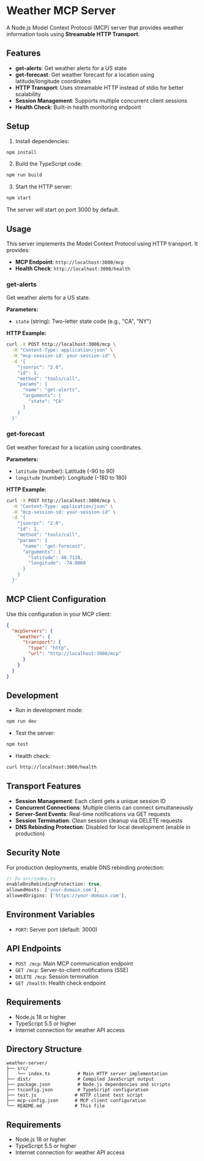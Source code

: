 # Weather MCP Server

A Node.js Model Context Protocol (MCP) server that provides weather information tools using **Streamable HTTP Transport**.

## Features

- **get-alerts**: Get weather alerts for a US state
- **get-forecast**: Get weather forecast for a location using latitude/longitude coordinates
- **HTTP Transport**: Uses streamable HTTP instead of stdio for better scalability
- **Session Management**: Supports multiple concurrent client sessions
- **Health Check**: Built-in health monitoring endpoint

## Setup

1. Install dependencies:
```bash
npm install
```

2. Build the TypeScript code:
```bash
npm run build
```

3. Start the HTTP server:
```bash
npm start
```

The server will start on port 3000 by default.

## Usage

This server implements the Model Context Protocol using HTTP transport. It provides:

- **MCP Endpoint**: `http://localhost:3000/mcp`
- **Health Check**: `http://localhost:3000/health`

### get-alerts
Get weather alerts for a US state.

**Parameters:**
- `state` (string): Two-letter state code (e.g., "CA", "NY")

**HTTP Example:**
```bash
curl -X POST http://localhost:3000/mcp \
  -H "Content-Type: application/json" \
  -H "mcp-session-id: your-session-id" \
  -d '{
    "jsonrpc": "2.0",
    "id": 1,
    "method": "tools/call",
    "params": {
      "name": "get-alerts",
      "arguments": {
        "state": "CA"
      }
    }
  }'
```

### get-forecast
Get weather forecast for a location using coordinates.

**Parameters:**
- `latitude` (number): Latitude (-90 to 90)
- `longitude` (number): Longitude (-180 to 180)

**HTTP Example:**
```bash
curl -X POST http://localhost:3000/mcp \
  -H "Content-Type: application/json" \
  -H "mcp-session-id: your-session-id" \
  -d '{
    "jsonrpc": "2.0",
    "id": 1,
    "method": "tools/call",
    "params": {
      "name": "get-forecast",
      "arguments": {
        "latitude": 40.7128,
        "longitude": -74.0060
      }
    }
  }'
```

## MCP Client Configuration

Use this configuration in your MCP client:

```json
{
  "mcpServers": {
    "weather": {
      "transport": {
        "type": "http",
        "url": "http://localhost:3000/mcp"
      }
    }
  }
}
```

## Development

- Run in development mode:
```bash
npm run dev
```

- Test the server:
```bash
npm test
```

- Health check:
```bash
curl http://localhost:3000/health
```

## Transport Features

- **Session Management**: Each client gets a unique session ID
- **Concurrent Connections**: Multiple clients can connect simultaneously  
- **Server-Sent Events**: Real-time notifications via GET requests
- **Session Termination**: Clean session cleanup via DELETE requests
- **DNS Rebinding Protection**: Disabled for local development (enable in production)

## Security Note

For production deployments, enable DNS rebinding protection:

```typescript
// In src/index.ts
enableDnsRebindingProtection: true,
allowedHosts: ['your-domain.com'],
allowedOrigins: ['https://your-domain.com'],
```

## Environment Variables

- `PORT`: Server port (default: 3000)

## API Endpoints

- `POST /mcp`: Main MCP communication endpoint
- `GET /mcp`: Server-to-client notifications (SSE)
- `DELETE /mcp`: Session termination
- `GET /health`: Health check endpoint

## Requirements

- Node.js 18 or higher
- TypeScript 5.5 or higher
- Internet connection for weather API access

## Directory Structure

```
weather-server/
├── src/
│   └── index.ts          # Main HTTP server implementation
├── dist/                 # Compiled JavaScript output
├── package.json          # Node.js dependencies and scripts
├── tsconfig.json         # TypeScript configuration
├── test.js              # HTTP client test script
├── mcp-config.json      # MCP client configuration
└── README.md            # This file
```

## Requirements

- Node.js 18 or higher
- TypeScript 5.5 or higher
- Internet connection for weather API access
